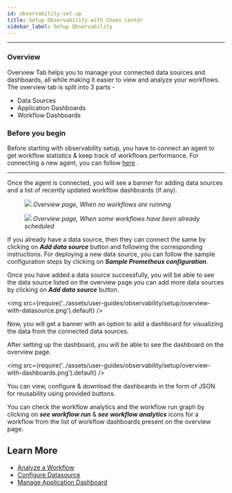 ```yaml
---
id: observability-set-up
title: Setup Observability with Chaos Center
sidebar_label: Setup Observability
---
```


---

### Overview

Overview Tab helps you to manage your connected data sources and dashboards, all while making it easier to view and analyze your workflows. The overview tab is split into 3 parts -

- Data Sources
- Application Dashboards
- Workflow Dashboards

### Before you begin

Before starting with observability setup, you have to connect an agent to get workflow statistics & keep track of workflows performance.
For connecting a new agent, you can follow [here](../litmusctl/installation) .

---

Once the agent is connected, you will see a banner for adding data sources and a list of recently updated workflow dashboards (if any).

<figure>
<img src={require('../assets/user-guides/observability/setup/overview-first-look.png').default} />
<i>Overview page, When no workflows are running</i>
</figure>

<figure>
<img src={require('../assets/user-guides/observability/setup/recently-updated-workflow-dashboards.png').default} />
<i>Overview page, When some workflows have been already scheduled </i>
</figure>

If you already have a data source, then they can connect the same by clicking on _**Add data source**_ button and following the corresponding instructions. For deploying a new data source, you can follow the sample configuration steps by clicking on _**Sample Prometheus configuration**_.

Once you have added a data source successfully, you will be able to see the data source listed on the overview page.you can add more data sources by clicking on _**Add data source**_ button.

<img src={require('../assets/user-guides/observability/setup/overview-with-datasource.png').default} />

Now, you will get a banner with an option to add a dashboard for visualizing the data from the connected data sources.

After setting up the dashboard, you will be able to see the dashboard on the overview page.

<img src={require('../assets/user-guides/observability/setup/overview-with-dashboards.png').default} />

You can view, configure & download the dashboards in the form of JSON for reusability using provided buttons.

You can check the workflow analytics and the workflow run graph by clicking on _**see workflow run**_ & _**see workflow analytics**_ icons for a workflow from the list of workflow dashboards present on the overview page.

## Learn More

- [Analyze a Workflow](analyze-workflow)
- [Configure Datasource](configure-datasource)
- [Manage Application Dashboard](manage-app-dashboard)
